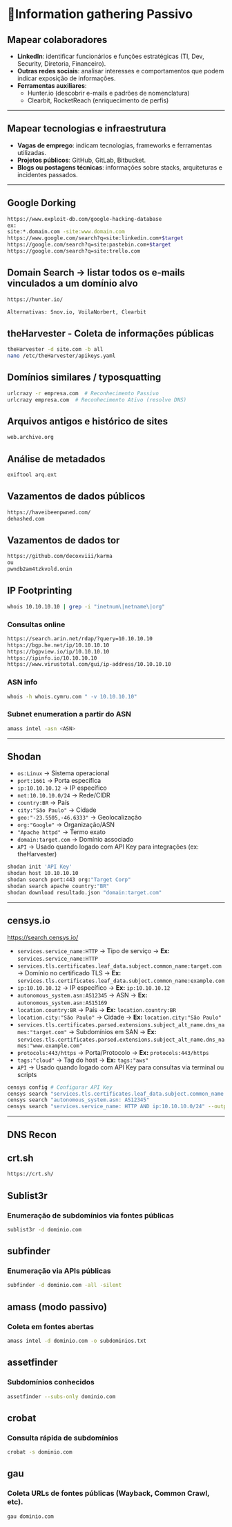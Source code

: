 # 🔎Information gathering Passivo

## Mapear colaboradores

- **LinkedIn**: identificar funcionários e funções estratégicas (TI, Dev, Security, Diretoria, Financeiro).  
- **Outras redes sociais**: analisar interesses e comportamentos que podem indicar exposição de informações.  
- **Ferramentas auxiliares**:
  - Hunter.io (descobrir e-mails e padrões de nomenclatura)  
  - Clearbit, RocketReach (enriquecimento de perfis)
---

## Mapear tecnologias e infraestrutura

- **Vagas de emprego**: indicam tecnologias, frameworks e ferramentas utilizadas.  
- **Projetos públicos**: GitHub, GitLab, Bitbucket.  
- **Blogs ou postagens técnicas**: informações sobre stacks, arquiteturas e incidentes passados.  

---

## Google Dorking

```bash
https://www.exploit-db.com/google-hacking-database
ex:
site:*.domain.com -site:www.domain.com
https://www.google.com/search?q=site:linkedin.com+$target
https://google.com/search?q=site:pastebin.com+$target
https://google.com/search?q=site:trello.com
```
## Domain Search → listar todos os e-mails vinculados a um domínio alvo
```bash
https://hunter.io/
```
```bash
Alternativas: Snov.io, VoilaNorbert, Clearbit
```
## theHarvester - Coleta de informações públicas
```bash
theHarvester -d site.com -b all
nano /etc/theHarvester/apikeys.yaml
```

## Domínios similares / typosquatting
```bash
urlcrazy -r empresa.com  # Reconhecimento Passivo
urlcrazy empresa.com  # Reconhecimento Ativo (resolve DNS)
```

## Arquivos antigos e histórico de sites
```bash
web.archive.org
```

## Análise de metadados
```bash
exiftool arq.ext
```

## Vazamentos de dados públicos
```bash
https://haveibeenpwned.com/
dehashed.com
```

## Vazamentos de dados tor
```bash
https://github.com/decoxviii/karma
ou
pwndb2am4tzkvold.onin
```

## IP Footprinting
```bash
whois 10.10.10.10 | grep -i "inetnum\|netname\|org"
```
### Consultas online
```bash
https://search.arin.net/rdap/?query=10.10.10.10
https://bgp.he.net/ip/10.10.10.10
https://bgpview.io/ip/10.10.10.10
https://ipinfo.io/10.10.10.10
https://www.virustotal.com/gui/ip-address/10.10.10.10

```

### ASN info
```bash
whois -h whois.cymru.com " -v 10.10.10.10"
```

### Subnet enumeration a partir do ASN
```bash
amass intel -asn <ASN>
```

---

## Shodan

- `os:Linux` → Sistema operacional  
- `port:1661` → Porta específica  
- `ip:10.10.10.12` → IP específico  
- `net:10.10.10.0/24` → Rede/CIDR  
- `country:BR` → País  
- `city:"São Paulo"` → Cidade  
- `geo:"-23.5505,-46.6333"` → Geolocalização  
- `org:"Google"` → Organização/ASN  
- `"Apache httpd"` → Termo exato  
- `domain:target.com` → Domínio associado  
- `API` → Usado quando logado com API Key para integrações (ex: theHarvester)

```bash
shodan init 'API Key'
shodan host 10.10.10.10
shodan search port:443 org:"Target Corp"
shodan search apache country:"BR"
shodan download resultado.json "domain:target.com"

```
---

## censys.io 

https://search.censys.io/

- `services.service_name:HTTP` → Tipo de serviço → **Ex:** `services.service_name:HTTP`  
- `services.tls.certificates.leaf_data.subject.common_name:target.com` → Domínio no certificado TLS → **Ex:** `services.tls.certificates.leaf_data.subject.common_name:example.com`  
- `ip:10.10.10.12` → IP específico → **Ex:** `ip:10.10.10.12`  
- `autonomous_system.asn:AS12345` → ASN → **Ex:** `autonomous_system.asn:AS15169`  
- `location.country:BR` → País → **Ex:** `location.country:BR`  
- `location.city:"São Paulo"` → Cidade → **Ex:** `location.city:"São Paulo"`  
- `services.tls.certificates.parsed.extensions.subject_alt_name.dns_names:"target.com"` → Subdomínios em SAN → **Ex:** `services.tls.certificates.parsed.extensions.subject_alt_name.dns_names:"www.example.com"`  
- `protocols:443/https` → Porta/Protocolo → **Ex:** `protocols:443/https`  
- `tags:"cloud"` → Tag do host → **Ex:** `tags:"aws"`  
- `API` → Usado quando logado com API Key para consultas via terminal ou scripts 

```bash
censys config # Configurar API Key
censys search "services.tls.certificates.leaf_data.subject.common_name: target.com"
censys search "autonomous_system.asn: AS12345"
censys search "services.service_name: HTTP AND ip:10.10.10.0/24" --output results.json

```
---

## DNS Recon

## crt.sh
```bash
https://crt.sh/
```
## Sublist3r
### Enumeração de subdomínios via fontes públicas

```bash
sublist3r -d dominio.com 
```

## subfinder 
### Enumeração via APIs públicas
```bash
subfinder -d dominio.com -all -silent
```
## amass (modo passivo) 
### Coleta em fontes abertas

```bash
amass intel -d dominio.com -o subdominios.txt
```

## assetfinder 
### Subdomínios conhecidos 

```bash
assetfinder --subs-only dominio.com
```
## crobat 
### Consulta rápida de subdomínios

```bash
crobat -s dominio.com
```

## gau 
### Coleta URLs de fontes públicas (Wayback, Common Crawl, etc).

```bash
gau dominio.com
```

